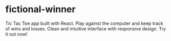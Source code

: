 # fictional-winner
Tic Tac Toe app built with React. Play against the computer and keep track of wins and losses. Clean and intuitive interface with responsive design. Try it out now!

